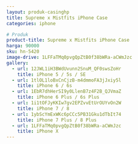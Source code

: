 ```yaml
---
layout: produk-casinghp
title: Supreme x Mistfits iPhone Case
categories: iphone

# Produk
product-title: Supreme x Mistfits iPhone Case
harga: 90000
sku: hn-5420
image-drive: 1LFFaTMq0pvgQpZtB0f38bWRa-aCWmJzc
gallery:
  - url: 12JWL1iH3BWdUvunn2SnuM_QF0swsZoHr
    title: iPhone 5 / 5s / SE
  - url: 1tlOL1loBxCnCjzB-m4dmmoFA3jJxiy5l
    title: iPhone 6 / 6s
  - url: 1EbR7dhHerSI9y0LlenB7z4F2B_QJVmaZ
    title: iPhone 6 Plus / 6s Plus
  - url: 1i1tOFJyKKIw7gv2EPZvvEtUrOUYvOn2W
    title: iPhone 7 / 8
  - url: 1ybScYmExWKc6pCCc5PB31Gku1dTbIt74
    title: iPhone 7 Plus / 8 Plus
  - url: 1LFFaTMq0pvgQpZtB0f38bWRa-aCWmJzc
    title: iPhone X
---
```

